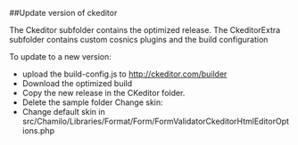 ##Update version of ckeditor

The Ckeditor subfolder contains the optimized release.
The CkeditorExtra subfolder contains custom cosnics plugins and the build configuration

To update to a new version:
* upload the build-config.js to http://ckeditor.com/builder
* Download the optimized build
* Copy the new release in the CKeditor folder.
* Delete the sample folder
Change skin:
* Change default skin in src/Chamilo/Libraries/Format/Form/FormValidatorCkeditorHtmlEditorOptions.php
